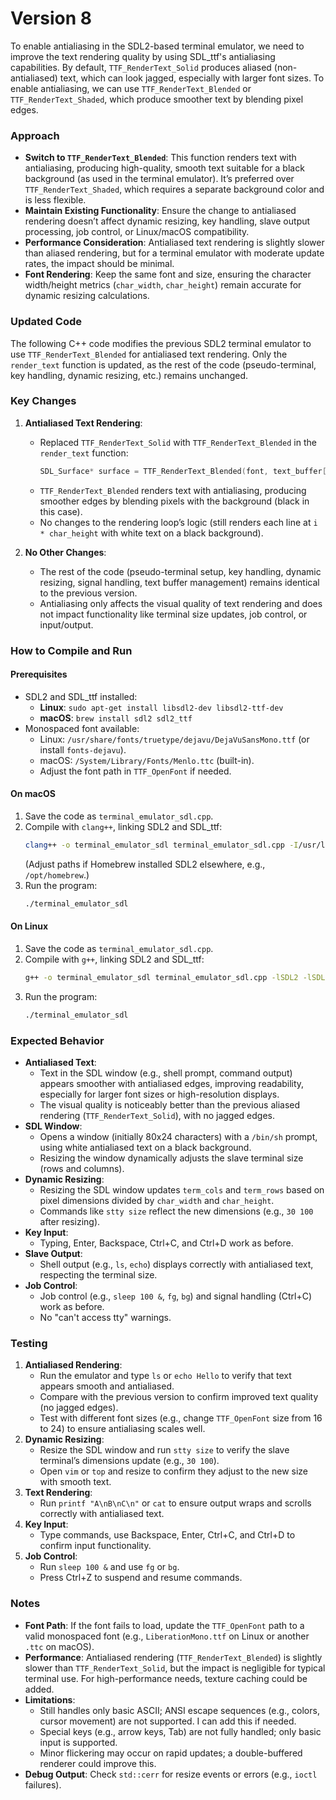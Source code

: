 # Version 8

To enable antialiasing in the SDL2-based terminal emulator, we need to improve the text rendering quality by using SDL_ttf's antialiasing capabilities. By default, `TTF_RenderText_Solid` produces aliased (non-antialiased) text, which can look jagged, especially with larger font sizes. To enable antialiasing, we can use `TTF_RenderText_Blended` or `TTF_RenderText_Shaded`, which produce smoother text by blending pixel edges.

### Approach
- **Switch to `TTF_RenderText_Blended`**: This function renders text with antialiasing, producing high-quality, smooth text suitable for a black background (as used in the terminal emulator). It’s preferred over `TTF_RenderText_Shaded`, which requires a separate background color and is less flexible.
- **Maintain Existing Functionality**: Ensure the change to antialiased rendering doesn’t affect dynamic resizing, key handling, slave output processing, job control, or Linux/macOS compatibility.
- **Performance Consideration**: Antialiased text rendering is slightly slower than aliased rendering, but for a terminal emulator with moderate update rates, the impact should be minimal.
- **Font Rendering**: Keep the same font and size, ensuring the character width/height metrics (`char_width`, `char_height`) remain accurate for dynamic resizing calculations.

### Updated Code
The following C++ code modifies the previous SDL2 terminal emulator to use `TTF_RenderText_Blended` for antialiased text rendering. Only the `render_text` function is updated, as the rest of the code (pseudo-terminal, key handling, dynamic resizing, etc.) remains unchanged.

### Key Changes
1. **Antialiased Text Rendering**:
   - Replaced `TTF_RenderText_Solid` with `TTF_RenderText_Blended` in the `render_text` function:
     ```cpp
     SDL_Surface* surface = TTF_RenderText_Blended(font, text_buffer[i].c_str(), white);
     ```
   - `TTF_RenderText_Blended` renders text with antialiasing, producing smoother edges by blending pixels with the background (black in this case).
   - No changes to the rendering loop’s logic (still renders each line at `i * char_height` with white text on a black background).

2. **No Other Changes**:
   - The rest of the code (pseudo-terminal setup, key handling, dynamic resizing, signal handling, text buffer management) remains identical to the previous version.
   - Antialiasing only affects the visual quality of text rendering and does not impact functionality like terminal size updates, job control, or input/output.

### How to Compile and Run
#### Prerequisites
- SDL2 and SDL_ttf installed:
  - **Linux**: `sudo apt-get install libsdl2-dev libsdl2-ttf-dev`
  - **macOS**: `brew install sdl2 sdl2_ttf`
- Monospaced font available:
  - Linux: `/usr/share/fonts/truetype/dejavu/DejaVuSansMono.ttf` (or install `fonts-dejavu`).
  - macOS: `/System/Library/Fonts/Menlo.ttc` (built-in).
  - Adjust the font path in `TTF_OpenFont` if needed.

#### On macOS
1. Save the code as `terminal_emulator_sdl.cpp`.
2. Compile with `clang++`, linking SDL2 and SDL_ttf:
   ```bash
   clang++ -o terminal_emulator_sdl terminal_emulator_sdl.cpp -I/usr/local/include -L/usr/local/lib -lSDL2 -lSDL2_ttf
   ```
   (Adjust paths if Homebrew installed SDL2 elsewhere, e.g., `/opt/homebrew`.)
3. Run the program:
   ```bash
   ./terminal_emulator_sdl
   ```

#### On Linux
1. Save the code as `terminal_emulator_sdl.cpp`.
2. Compile with `g++`, linking SDL2 and SDL_ttf:
   ```bash
   g++ -o terminal_emulator_sdl terminal_emulator_sdl.cpp -lSDL2 -lSDL2_ttf
   ```
3. Run the program:
   ```bash
   ./terminal_emulator_sdl
   ```

### Expected Behavior
- **Antialiased Text**:
  - Text in the SDL window (e.g., shell prompt, command output) appears smoother with antialiased edges, improving readability, especially for larger font sizes or high-resolution displays.
  - The visual quality is noticeably better than the previous aliased rendering (`TTF_RenderText_Solid`), with no jagged edges.
- **SDL Window**:
  - Opens a window (initially 80x24 characters) with a `/bin/sh` prompt, using white antialiased text on a black background.
  - Resizing the window dynamically adjusts the slave terminal size (rows and columns).
- **Dynamic Resizing**:
  - Resizing the SDL window updates `term_cols` and `term_rows` based on pixel dimensions divided by `char_width` and `char_height`.
  - Commands like `stty size` reflect the new dimensions (e.g., `30 100` after resizing).
- **Key Input**:
  - Typing, Enter, Backspace, Ctrl+C, and Ctrl+D work as before.
- **Slave Output**:
  - Shell output (e.g., `ls`, `echo`) displays correctly with antialiased text, respecting the terminal size.
- **Job Control**:
  - Job control (e.g., `sleep 100 &`, `fg`, `bg`) and signal handling (Ctrl+C) work as before.
  - No "can't access tty" warnings.

### Testing
1. **Antialiased Rendering**:
   - Run the emulator and type `ls` or `echo Hello` to verify that text appears smooth and antialiased.
   - Compare with the previous version to confirm improved text quality (no jagged edges).
   - Test with different font sizes (e.g., change `TTF_OpenFont` size from 16 to 24) to ensure antialiasing scales well.
2. **Dynamic Resizing**:
   - Resize the SDL window and run `stty size` to verify the slave terminal’s dimensions update (e.g., `30 100`).
   - Open `vim` or `top` and resize to confirm they adjust to the new size with smooth text.
3. **Text Rendering**:
   - Run `printf "A\nB\nC\n"` or `cat` to ensure output wraps and scrolls correctly with antialiased text.
4. **Key Input**:
   - Type commands, use Backspace, Enter, Ctrl+C, and Ctrl+D to confirm input functionality.
5. **Job Control**:
   - Run `sleep 100 &` and use `fg` or `bg`.
   - Press Ctrl+Z to suspend and resume commands.

### Notes
- **Font Path**: If the font fails to load, update the `TTF_OpenFont` path to a valid monospaced font (e.g., `LiberationMono.ttf` on Linux or another `.ttc` on macOS).
- **Performance**: Antialiased rendering (`TTF_RenderText_Blended`) is slightly slower than `TTF_RenderText_Solid`, but the impact is negligible for typical terminal use. For high-performance needs, texture caching could be added.
- **Limitations**:
  - Still handles only basic ASCII; ANSI escape sequences (e.g., colors, cursor movement) are not supported. I can add this if needed.
  - Special keys (e.g., arrow keys, Tab) are not fully handled; only basic input is supported.
  - Minor flickering may occur on rapid updates; a double-buffered renderer could improve this.
- **Debug Output**: Check `std::cerr` for resize events or errors (e.g., `ioctl` failures).
